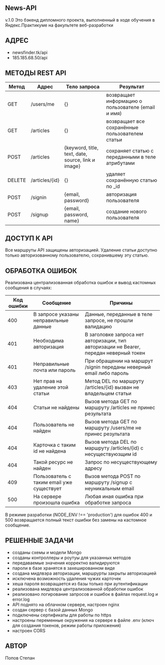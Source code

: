 News-API
-----------
v.1.0
Это бэкенд дипломного проекта,
выполненный в ходе обучения в Яндекс.Практикуме
на факультете веб-разработки


АДРЕС
-----------
- newsfinder.tk/api
- 185.185.68.50/api


МЕТОДЫ REST API
-----------
| **Метод**  | **Адрес**       |  **Тело запроса**					      			  |  **Результат**                                        |
|------------|-----------------|------------------------------------------------------|-------------------------------------------------------|
|   GET      |   /users/me     |  {} 											      |  возвращает информацию о пользователе (email и имя)   |
|   GET      |   /articles     |  {} 		  									      |  возвращает все сохранённые пользователем статьи      |
|   POST     |   /articles     |  {keyword, title, text, date, source, link и image}  |  сохраняет статью с переданными в теле атрибутами     |
|   DELETE   |   /articles/{id}|  {} 	          				      				  |  удаляет сохранённую статью  по _id                   |
|   POST     |   /signin       |  {email, password}				      				  |  авторизация пользователя			      			  |
|   POST     |   /signup	   |  {email, password, name}  							  |  создание нового пользователя			              |


ДОСТУП К API
-----------
Все маршруты API защищены авторизацией.
Удаление статьи доступно только авторизованному пользователю, сохранившему эту статью.


ОБРАБОТКА ОШИБОК
-----------
Реализована централизованная обработка ошибок и вывод кастомных сообщения в случаях:

| **Код ошибки**  |  **Сообщение**                        		|  **Причины**    		                 					 					 		   |  
|-----------------|---------------------------------------------|------------------------------------------------------------------------------------------|
|   400	          |  В запросе указаны неправильные данные		|  Данные, переданные в теле запросе, не прошли валидацию 						     	   |
|   401           |  Необходима авторизация               		|  В заголовке запроса нет авторизации, тип авторизации не Bearer, передан неверный токен  |
|   401           |  Неправильные почта или пароль        		|  При обращении на маршрут /signin переданы неверный email либо пароль 		   		   |
|   403           |  Нет прав на удаление этой статьи   		|  Метод DEL по маршруту /articles/{id} вызван не владельцем статьи 	  	 	  		   |
|   404           |  Статьи не найдены			         		|  Вызов метода GET по маршруту /articles не принес результата							   |
|   404           |  Пользователь не найден			       		|  Вызов метода GET по маршруту /users/me не принес результата			   	 	   		   |
|   404           |  Карточка с таким id не найдена	       		|  Вызов метода DEL по маршруту /articles/{id} с несуществуюзщим id		   	 	   		   |
|   404           |  Такой ресурс не найден		      		 	|  Запрос по несуществующему адресу					   	 	   							   |
|   409           |  Пользователь с таким email уже существует 	|  Вызов метода POST по маршруту /signup с неуникальным email		  	 	   			   |
|   500           |  На сервере произошла ошибка       	  		|  Любая иная ошибка при обработке запроса				 	 	  						   |


В режиме разработки (NODE_ENV !== 'production') для ошибок 400 и 500 возвращается полный текст ошибки без замены на кастомное сообщение.


РЕШЕННЫЕ ЗАДАЧИ
-----------

- созданы схемы и модели Mongo
- созданы контроллеры и роутуы для указанных методов
- передаваемые значения корректно валидируются
- пароли в базе хранятся в захешированном виде
- создана мидлвэра авторизации, маршрурты закрыты авторизацией
- исключена возможность удаления чужих карточек
- хеша пароля возвращается из базы только при аутентификации
- реализована мидлвэра централизованной обработки ошибок
- реализовано логирование запросов и ошибок в файлах request.log и error.log
- API поднято на облачном сервере, настроен nginx
- создан сервер с базой данных Mongo 
- подключены сертификаты для работы по https
- настроены переменные окружения на сервере в файле .env (ключ для создания токенов, режим работы приложения)
- настроен CORS


АВТОР
-----------
Попов Степан